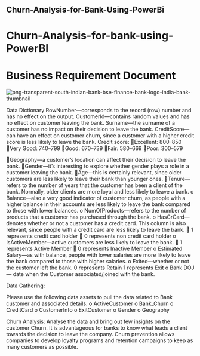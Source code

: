 ## Churn-Analysis-for-Bank-Using-PowerBi

# Churn-Analysis-for-bank-using-PowerBI
# Business Requirement Document
![png-transparent-south-indian-bank-bse-finance-bank-logo-india-bank-thumbnail](https://github.com/Nikitasuryawanshi/Churn-Analysis-for-bank-using-PowerBI/assets/105000370/76ec82c0-8d82-449b-89a9-cdc337e46a0e)


Data Dictionary
RowNumber—corresponds to the record (row) number and has no effect on the output.
CustomerId—contains random values and has no effect on customer leaving the bank.
Surname—the surname of a customer has no impact on their decision to leave the bank.
CreditScore—can have an effect on customer churn, since a customer with a higher credit score is less likely to leave the bank.
Credit score:
Excellent: 800–850
Very Good: 740–799
Good: 670–739
Fair: 580–669
Poor: 300–579

Geography—a customer’s location can affect their decision to leave the bank.
Gender—it’s interesting to explore whether gender plays a role in a customer leaving the bank.
Age—this is certainly relevant, since older customers are less likely to leave their bank than younger ones.
Tenure—refers to the number of years that the customer has been a client of the bank. Normally, older clients are more loyal and less likely to leave a bank.
o Balance—also a very good indicator of customer churn, as people with a higher balance in their accounts are less likely to leave the bank compared to those with lower balances.
o NumOfProducts—refers to the number of products that a customer has purchased through the bank. 
o HasCrCard—denotes whether or not a customer has a credit card. This column is also relevant, since people with a credit card are less likely to leave the bank.
 1 represents credit card holder
 0 represents non credit card holder
o IsActiveMember—active customers are less likely to leave the bank.
 1 represents Active Member
 0 represents Inactive Member
o Estimated Salary—as with balance, people with lower salaries are more likely to leave the bank compared to those with higher salaries.
o Exited—whether or not the customer left the bank.
  0 represents Retain 
  1 represents Exit
o Bank DOJ — date when the Customer associated/joined  with the bank.



Data Gathering:

Please use the following data assets to pull the data related to Bank customer and associated details.
o ActiveCustomer 
o Bank_Churn
o CreditCard
o CustomerInfo
o ExitCustomer
o Gender
o Geography

Churn Analysis:
Analyse the data and bring out few insights on the customer Churn.
It is advantageous for banks to know what leads a client towards the decision to leave the company.
Churn prevention allows companies to develop loyalty programs and retention campaigns to keep as many customers as possible.
